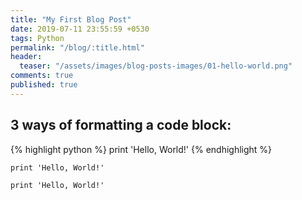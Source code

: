 ```yaml
---
title: "My First Blog Post"
date: 2019-07-11 23:55:59 +0530
tags: Python
permalink: "/blog/:title.html"
header:
  teaser: "/assets/images/blog-posts-images/01-hello-world.png"
comments: true
published: true
---
```


## 3 ways of formatting a code block:

{% highlight python %}
print 'Hello, World!'
{% endhighlight %}


```
print 'Hello, World!'
```


`print 'Hello, World!'`

